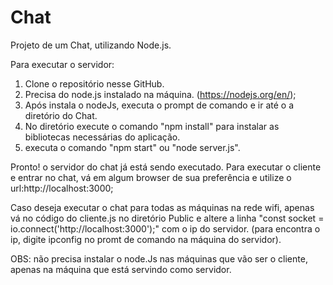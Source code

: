 # Chat
Projeto de um Chat, utilizando Node.js.

Para executar o servidor:
1. Clone o repositório nesse GitHub.
2. Precisa do node.js instalado na máquina. (https://nodejs.org/en/);
3. Após instala o nodeJs, executa o prompt de comando e ir até o a diretório do Chat.
4. No diretório execute o comando "npm install" para instalar as bibliotecas necessárias do aplicação.
5. executa o comando "npm start" ou "node server.js".

Pronto! o servidor do chat já está sendo executado.
Para executar o cliente e entrar no chat, vá em algum browser de sua preferência e utilize o url:http://localhost:3000;

Caso deseja executar o chat para todas as máquinas na rede wifi, apenas vá no código do cliente.js no diretório Public e altere a linha "const socket = io.connect('http://localhost:3000');" com o ip do servidor. (para encontra o ip, digite ipconfig no promt de comando na máquina do servidor).  

OBS: não precisa instalar o node.Js nas máquinas que vão ser o cliente, apenas na máquina que está servindo como servidor.
